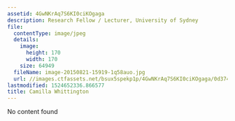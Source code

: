 ```yaml
---
assetid: 4GwNKrAq7S6KI0ciKOgaga
description: Research Fellow / Lecturer, University of Sydney
file:
  contentType: image/jpeg
  details:
    image:
      height: 170
      width: 170
    size: 64949
  fileName: image-20150821-15919-1q58auo.jpg
  url: //images.ctfassets.net/bsux5spekp1p/4GwNKrAq7S6KI0ciKOgaga/0d374967f519d424bc192a3320c3d91d/image-20150821-15919-1q58auo.jpg
lastmodified: 1524652336.866577
title: Camilla Whittington
---
```

No content found